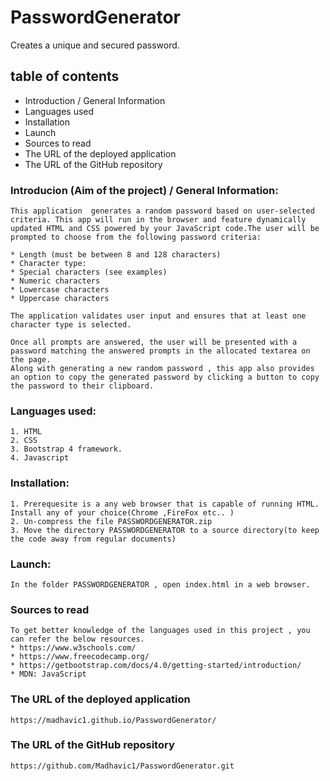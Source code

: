 # PasswordGenerator
Creates a unique and secured password.

## table of contents
  * Introduction / General Information
  * Languages used
  * Installation
  * Launch
  * Sources to read
  * The URL of the deployed application
  * The URL of the GitHub repository
  

  ### Introducion (Aim of the project) / General Information:
    This application  generates a random password based on user-selected criteria. This app will run in the browser and feature dynamically updated HTML and CSS powered by your JavaScript code.The user will be prompted to choose from the following password criteria:
    
    * Length (must be between 8 and 128 characters)
    * Character type:
    * Special characters (see examples)
    * Numeric characters
    * Lowercase characters
    * Uppercase characters

    The application validates user input and ensures that at least one character type is selected.

    Once all prompts are answered, the user will be presented with a password matching the answered prompts in the allocated textarea on the page. 
    Along with generating a new random password , this app also provides an option to copy the generated password by clicking a button to copy the password to their clipboard.

  ### Languages used: 
    1. HTML
    2. CSS
    3. Bootstrap 4 framework.
    4. Javascript

  ### Installation:
    1. Prerequesite is a any web browser that is capable of running HTML. Install any of your choice(Chrome ,FireFox etc.. )
    2. Un-compress the file PASSWORDGENERATOR.zip 
    3. Move the directory PASSWORDGENERATOR to a source directory(to keep the code away from regular documents)

  ### Launch:
    In the folder PASSWORDGENERATOR , open index.html in a web browser.


   ### Sources to read

    To get better knowledge of the languages used in this project , you can refer the below resources.
    * https://www.w3schools.com/
    * https://www.freecodecamp.org/
    * https://getbootstrap.com/docs/4.0/getting-started/introduction/
    * MDN: JavaScript

###  The URL of the deployed application
    https://madhavic1.github.io/PasswordGenerator/

### The URL of the GitHub repository
    https://github.com/Madhavic1/PasswordGenerator.git



 
